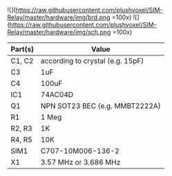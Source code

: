
![](https://raw.githubusercontent.com/plushvoxel/SIM-Relay/master/hardware/img/brd.png =100x)
![](https://raw.githubusercontent.com/plushvoxel/SIM-Relay/master/hardware/img/sch.png =100x)

|Part(s) |Value |
|---|---|
| C1, C2 | according to crystal (e.g. 15pF) |
| C3 | 1uF |
| C4 | 100uF |
| IC1 | 74AC04D |
| Q1 | NPN SOT23 BEC (e.g. MMBT2222A) |
| R1 | 1 Meg |
| R2, R3 | 1K |
| R4, R5 | 10K |
| SIM1| C707-10M006-136-2 |
| X1 | 3.57 MHz or 3.686 MHz|
